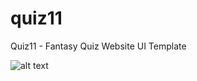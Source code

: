 # quiz11
Quiz11 - Fantasy Quiz Website UI Template

![alt text](https://github.com/alok19980/quiz11/blob/main/images/screenshot.png?raw=true)
